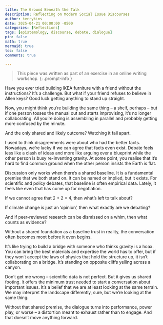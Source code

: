 ```yaml
---
title: The Ground Beneath the Talk
description: Reflecting on Modern Social Issue Discourses
author: kerrykins
date: 2025-04-21 00:00:00 -0500
categories: [Reflections]
tags: [epistemology, discourse, debate, dialogue]
pin: false
math: true
mermaid: true
toc: false
comments: true

---
```


> This piece was written as part of an exercise in an online writing workshop.
{: .prompt-info }

Have you ever tried building IKEA furniture with a friend without the instructions? It’s a challenge. But what if your friend refuses to believe in Allen keys? Good luck getting anything to stand up straight.

Now, you might think you’re building the same thing – a shelf, perhaps – but if one person tosses the manual out and starts improvising, it’s no longer collaborating. All you’re doing is assembling in parallel and probably getting more confused by the minute. 

And the only shared and likely outcome? Watching it fall apart. 

I used to think disagreements were about who had the better facts. Nowadays, we’re lucky if we can agree that facts even exist. Debate feels less like a clash of ideas and more like arguing over a blueprint while the other person is busy re-inventing gravity. At some point, you realise that it’s hard to find common ground when the other person insists the Earth is flat.

Discussion only works when there’s a shared baseline. It is a fundamental premise that we both stand on. It can be named or implied, but it exists. For scientific and policy debates, that baseline is often empirical data. Lately, it feels like even that has come up for negotiation.

If we cannot agree that 2 + 2 = 4, then what’s left to talk about?

If climate change is just an ‘opinion’, then what exactly are we debating?

And if peer-reviewed research can be dismissed on a whim, then what counts as evidence?

Without a shared foundation as a baseline trust in reality, the conversation often becomes moot before it even begins. 

It’s like trying to build a bridge with someone who thinks gravity is a hoax. You can bring the best materials and expertise the world has to offer, but if they won’t accept the laws of physics that hold the structure up, it isn’t collaborating on a bridge. It’s standing on opposite cliffs yelling across a canyon.

Don’t get me wrong – scientific data is not perfect. But it gives us shared footing. It offers the minimum trust needed to start a conversation about important issues. It’s a belief that we are at least looking at the same terrain. We may interpret the landscape differently, sure, but we’re looking at the same thing.

Without that shared premise, the dialogue turns into performance, power play, or worse – a distortion meant to exhaust rather than to engage. And that doesn’t move anything forward.

